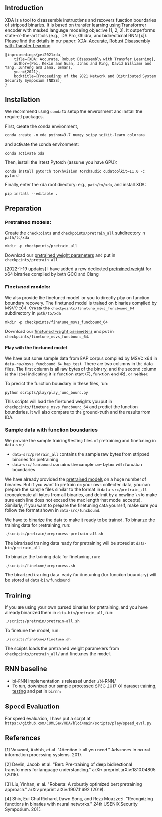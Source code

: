 ## Introduction

XDA is a tool to disassemble instructions and recovers function boundaries of stripped binaries. It is based on transfer learning using Transformer encoder with masked language modeling objective [1, 2, 3]. It outperforms state-of-the-art tools (e.g., IDA Pro, Ghidra, and bidirectional RNN [4]). Please find the details in our paper: [XDA: Accurate, Robust Disassembly with Transfer Learning](https://arxiv.org/abs/2010.00770)


```
@inproceedings{pei2021xda,
    title={XDA: Accurate, Robust Disassembly with Transfer Learning},
    author={Pei, Kexin and Guan, Jonas and King, David Williams and Yang, Junfeng and Jana, Suman},
    year={2021},
    booktitle={Proceedings of the 2021 Network and Distributed System Security Symposium (NDSS)}
}
```


## Installation
We recommend using `conda` to setup the environment and install the required packages.

First, create the conda environment,

`conda create -n xda python=3.7 numpy scipy scikit-learn colorama`

and activate the conda environment:

`conda activate xda`

Then, install the latest Pytorch (assume you have GPU):

`conda install pytorch torchvision torchaudio cudatoolkit=11.0 -c pytorch`

Finally, enter the xda root directory: e.g., `path/to/xda`, and install XDA:

`pip install --editable .`

## Preparation

### Pretrained models:

Create the `checkpoints` and `checkpoints/pretrain_all` subdirectory in `path/to/xda`

`mkdir -p checkpoints/pretrain_all`

Download our [pretrained weight parameters](https://drive.google.com/file/d/1k1en42j749BEtr5-AFEjC9cvFy9Y5zDI/view?usp=sharing) and put in `checkpoints/pretrain_all`

[2022-1-19 updates] I have added a new dedicated [pretrained weight](https://drive.google.com/file/d/1PLoRMYKUnsa2NJbmpOOkOeeQjjHm3sy4/view?usp=sharing) for x64 binaries compiled by both GCC and Clang 

### Finetuned models:

We also provide the finetuned model for you to directly play on function boundary recovery. The finetuned model is trained on binaries compiled by MSVC x64. Create the `checkpoints/finetune_msvs_funcbound_64` subdirectory in `path/to/xda`

`mkdir -p checkpoints/finetune_msvs_funcbound_64`

Download our [finetuned weight parameters](https://drive.google.com/file/d/1103Hq2ZShlF-4qRPudtjDru5fBqAckds/view?usp=sharing) and put in `checkpoints/finetune_msvs_funcbound_64`. 

#### Play with the finetuned model
We have put some sample data from BAP corpus compiled by MSVC x64 in `data-raw/msvs_funcbound_64_bap_test`. There are two columns in the data files. The first column is all raw bytes of the binary, and the second column is the label indicating it is function start (F), function end (R), or neither.

To predict the function boundary in these files, run:

`python scripts/play/play_func_bound.py`

This scripts will load the finetuned weights you put in `checkpoints/finetune_msvs_funcbound_64` and predict the function boundaries. It will also compare to the ground-truth and the results from IDA.


### Sample data with function boundaries

We provide the sample training/testing files of pretraining and finetuning in `data-src/`

- `data-src/pretrain_all` contains the sample raw bytes from stripped binaries for pretraining
- `data-src/funcbound` contains the sample raw bytes with function boundaries


We have already provided the [pretrained models](https://drive.google.com/file/d/1k1en42j749BEtr5-AFEjC9cvFy9Y5zDI/view?usp=sharing) on a huge number of binaries. But if you want to pretrain on your own collected data, you can prepare the sample files similar to the format in `data-src/pretrain_all` (concatenate all bytes from all binaries, and delimit by a newline `\n` to make sure each line does not exceed the max length that model accepts). 
Similarly, if you want to prepare the finetuning data yourself, make sure you follow the format shown in `data-src/funcbound`.

We have to binarize the data to make it ready to be trained. To binarize the training data for pretraining, run:

`./scripts/pretrain/preprocess-pretrain-all.sh`

The binarized training data ready for pretraining will be stored at `data-bin/pretrain_all`

To binarize the training data for finetuning, run:

`./scripts/finetune/preprocess.sh`

The binarized training data ready for finetuning (for function boundary) will be stored at `data-bin/funcbound`

## Training

If you are using your own parsed binaries for pretraining, and you have already binarized them in `data-bin/pretrain_all`, run:

`./scripts/pretrain/pretrain-all.sh`

To finetune the model, run:

`./scripts/finetune/finetune.sh`

The scripts loads the pretrained weight parameters from `checkpoints/pretrain_all/` and finetunes the model.

## RNN baseline
- bi-RNN implementation is released under ./bi-RNN/
- To run, download our sample processed SPEC 2017 O1 dataset [training](https://drive.google.com/file/d/1CzUcTaJhum-EQ4x0KDZvHUMeNhSCgSKC/view?usp=sharing), [testing](https://drive.google.com/file/d/1sDcOOQkXdTumpLWt9nZu5ScONWtYitDg/view?usp=sharing) and put in `birnn/`

## Speed Evaluation

For speed evaluation, I have put a script at `https://github.com/CUMLSec/XDA/blob/main/scripts/play/speed_eval.py`

## References
[1] Vaswani, Ashish, et al. "Attention is all you need." Advances in neural information processing systems. 2017.

[2] Devlin, Jacob, et al. "Bert: Pre-training of deep bidirectional transformers for language understanding." arXiv preprint arXiv:1810.04805 (2018).

[3] Liu, Yinhan, et al. "Roberta: A robustly optimized bert pretraining approach." arXiv preprint arXiv:1907.11692 (2019).

[4] Shin, Eui Chul Richard, Dawn Song, and Reza Moazzezi. "Recognizing functions in binaries with neural networks." 24th USENIX Security Symposium. 2015.
